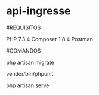 # api-ingresse

#REQUISITOS

PHP 7.3.4
Composer 1.8.4
Postman

#COMANDOS

php artisan migrate

vendor/bin/phpunit

php artisan serve